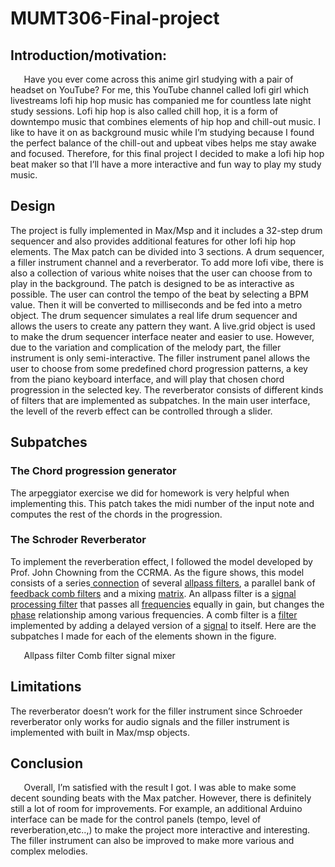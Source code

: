 # MUMT306-Final-project
## Introduction/motivation: 
`	`Have you ever come across this anime girl studying with a pair of headset on YouTube? For me, this YouTube channel called lofi girl which livestreams lofi hip hop music has companied me for countless late night study sessions. Lofi hip hop is also called chill hop, it is a form of downtempo music that combines elements of hip hop and chill-out music. I like to have it on as background music while I’m studying because I found the perfect balance of the chill-out and upbeat vibes helps me stay awake and focused. Therefore, for this final project I decided to make a lofi hip hop beat maker so that I’ll have a more interactive and fun way to play my study music. 

## Design



The project is fully implemented in Max/Msp and it includes a 32-step drum sequencer and also provides additional features for other lofi hip hop elements. The Max patch can be divided into 3 sections. A drum sequencer, a filler instrument channel and a reverberator. To add more lofi vibe, there is also a collection of various white noises that the user can choose from to play in the background. The patch is designed to be as interactive as possible. The user can control the tempo of the beat by selecting a BPM value. Then it will be converted to milliseconds and be fed into a metro object. The drum sequencer simulates a real life drum sequencer and allows the users to create any pattern they want. A live.grid object is used to make the drum sequencer interface neater and easier to use. However, due to the variation and complication of the melody part, the filler instrument is only semi-interactive. The filler instrument panel allows the user to choose from some predefined chord progression patterns, a key from the piano keyboard interface, and will play that chosen chord progression in the selected key. The reverberator consists of different kinds of filters that are implemented as subpatches. In the main user interface, the levell of the reverb effect can be controlled through a slider.
## Subpatches
### The Chord progression generator

The arpeggiator exercise we did for homework is very helpful when implementing this. This patch takes the midi number of the input note and computes the rest of the chords in the progression.
###


###
###
### The Schroder Reverberator

To implement the reverberation effect, I followed the model developed by Prof. John Chowning from the CCRMA. As the figure shows, this model consists of a series[ connection](https://ccrma.stanford.edu/~jos/pasp/Series_Combination_One_Ports.html) of several [allpass filters](https://ccrma.stanford.edu/~jos/filters/Allpass_Filters.html), a parallel bank of [feedback comb filters](https://ccrma.stanford.edu/~jos/pasp/Feedback_Comb_Filters.html) and a mixing [matrix](https://ccrma.stanford.edu/~jos/mdft/Matrices.html). An allpass filter is a [signal processing filter](https://en.wikipedia.org/wiki/Filter_\(signal_processing\)) that passes all [frequencies](https://en.wikipedia.org/wiki/Frequency) equally in gain, but changes the [phase](https://en.wikipedia.org/wiki/Phase_\(waves\)) relationship among various frequencies. A comb filter is a [filter](https://en.wikipedia.org/wiki/Filter_\(signal_processing\)) implemented by adding a delayed version of a [signal](https://en.wikipedia.org/wiki/Signal_processing) to itself. Here are the subpatches I made for each of the elements shown in the figure.


`	`Allpass filter 			Comb filter                                                 signal mixer


## Limitations
The reverberator doesn’t work for the filler instrument since Schroeder reverberator only works for audio signals and the filler instrument is implemented with built in Max/msp objects.
## Conclusion
`	`Overall, I’m satisfied with the result I got. I was able to make some decent sounding beats with the Max patcher. However, there is definitely still a lot of room for improvements. For example, an additional Arduino interface can be made for the control panels (tempo, level of reverberation,etc..,) to make the project more interactive and interesting. The filler instrument can also be improved to make more various and complex melodies.
